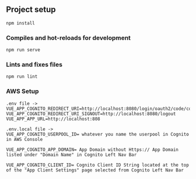 ## Project setup
```
npm install
```

### Compiles and hot-reloads for development
```
npm run serve
```

### Lints and fixes files
```
npm run lint
```

### AWS Setup
```
.env file ->
VUE_APP_COGNITO_REDIRECT_URI=http://localhost:8080/login/oauth2/code/cognito
VUE_APP_COGNITO_REDIRECT_URI_SIGNOUT=http://localhost:8080/logout
VUE_APP_APP_URL=http://localhost:808

.env.local file ->
VUE_APP_COGNITO_USERPOOL_ID= whatever you name the userpool in Cognito in AWS Console

VUE_APP_COGNITO_APP_DOMAIN= App Domain without Https:// App Domain listed under "Domain Name" in Cognito Left Nav Bar

VUE_APP_COGNITO_CLIENT_ID= Cognito Client ID String located at the top of the "App Client Settings" page selected from Cognito Left Nav Bar
```